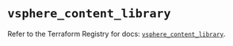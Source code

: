 # `vsphere_content_library`

Refer to the Terraform Registry for docs: [`vsphere_content_library`](https://registry.terraform.io/providers/hashicorp/vsphere/2.8.2/docs/resources/content_library).
